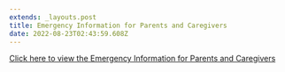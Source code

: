 ```yaml
---
extends: _layouts.post
title: Emergency Information for Parents and Caregivers
date: 2022-08-23T02:43:59.608Z
---
```

[Click here to view the Emergency Information for Parents and Caregivers](https://res.cloudinary.com/ruapehu-college/image/upload/v1661222855/Emergency_Information_for_Parents_and_Caregivers_bfile2.pdf)
